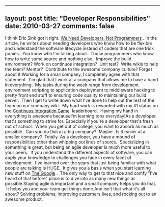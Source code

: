 
---
layout: post
title: "Developer Responsibilities"
date: 2010-03-27
comments: false
---


I think Eric Sink got it right. [We Need Developers, Not Programmers][1] . In the article, he writes about needing developers who know how to be flexible and understand the software lifecycle instead of coders that are one trick ponies. &nbsp;You know who I'm talking about. &nbsp;Those programmers who know how to write some source and nothing else. &nbsp;Improve the build environment? Work on continuos integration? &nbsp;Unit test? &nbsp;Write wikis to help the team? Mentor? &nbsp;Contribute to the awesome company culture? Forget about it.Working for a small company, I completely agree with that statement. &nbsp;I'm glad that I work at a company that allows me to have a hand in everything. &nbsp;My tasks during the week range from development environment scripting to application deployment to middleware hacking to pretty front end stuff to ensuring code quality to maintaining our build server. &nbsp;Then&nbsp;I get to write down what I've done to help out the rest of the team on our company wiki. &nbsp;My hard work is rewarded with my #1 status&nbsp;on the&nbsp;[Continuos Integration Game][2] &nbsp;leaderboard. &nbsp;Having my hand in everything is awesome becauseI'm learning tons everyday!As a developer, that's something to strive for. Especially if you're a developer that's fresh out of school. &nbsp;When you get out of college, you want to absorb as much as possible. &nbsp;Can you do that at a big company? &nbsp;Maybe. &nbsp;Is it easier at a smaller company? &nbsp;Totally. As a developer, you have a mound of responsibilities other than whipping out lines of source. &nbsp;Specializing in something is great, but being an agile developer is much more useful to your peers. &nbsp;If you understand the different aspects of software, you can apply your knowledge to challenges you face in every facet of development. &nbsp;I've learned over the years that just being familiar with what people are talking is HUGE. &nbsp;It gives you a basis when you start learning new stuff on [The Google][3] . &nbsp;The only way to get to that nice and comfy "I've heard of that before" place is to dive into as many new things as possible.Staying agile is important and a small company helps you do that. &nbsp;It helps you and your team get things done.And isn't that what it's all about? Solving problems, improving customers lives, and rocking out to an awesome product. 


  [1]: http://www.ericsink.com/No_Programmers.html
  [2]: http://wiki.hudson-ci.org/display/HUDSON/The+Continuous+Integration+Game+plugin
  [3]: http://www.google.com/
